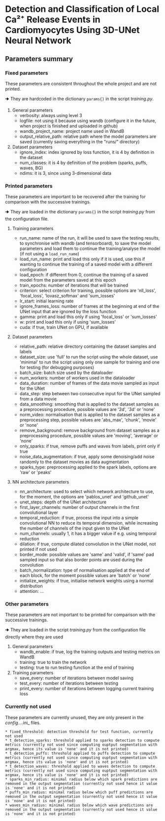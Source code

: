 # Detection and Classification of Local Ca²⁺ Release Events in Cardiomyocytes Using 3D-UNet Neural Network

## Parameters summary

### Fixed parameters


These parameters are consistent throughout the whole project and are not printed.

🠊 They are hardcoded in the dictionary `params{}` in the script _training.py_.


1. General parameters
	* verbosity: always using level 3
	* logfile: not using it because using wandb (configure it in the future, when project is finished and uploaded in github)
	* wandb_project_name: project name used in WandB
	* output_relative_path: relative path where the model parameters are saved (currently saving everything in the "runs/" directory)
2. Dataset parameters
	* ignore_index: index ignored by loss function, it is 4 by definition in the dataset
	* num_classes: it is 4 by definition of the problem (sparks, puffs, waves, BG)
	* ndims: it is 3, since using 3-dimensional data


### Printed parameters


These parameters are important to be recovered after the training for comparison with the successive trainings.

🠊 They are loaded in the dictionary `params{}` in the script _training.py_ from the configuration file.

1. Training parameters
	* run_name: name of the run, it will be used to save the testing results, to synchronise with wandb (and tensorboard), to save the model parameters and load them to continue the training/analyse the model (if not using a `load_run_name`)
	* load_run_name: print and load this only if it is used, use this if wanting to continue the training of a saved model with a different configuration
	* load_epoch: if different from 0, continue the training of a saved model from the parameters saved at this epoch
	* train_epochs: number of iterations that will be trained
	* criterion: select criterion for training, possible options are 'nll_loss', 'focal_loss', 'lovasz_softmax' and 'sum_losses'
	* lr_start: initial learning rate
	* ignore_frames_loss: number of frames at the beginning at end of the UNet input that are ignored by the loss function
	* gamma: print and load this only if using 'focal_loss' or 'sum_losses'
	* w: print and load this only if using 'sum_losses'
	* cuda: if true, train UNet on GPU, if available
2. Dataset parameters
	* relative_path: relative directory containing the dataset samples and labels
	* dataset_size: use 'full' to run the script using the whole dataset, use 'minimal' to run the script using only one sample for training and one for testing (for debugging purposes)
	* batch_size: batch size used by the dataloader
	* num_workers: number of workers used in the dataloader
	* data_duration: number of frames of the data movie sampled as input for the UNet
	* data_step: step between two consecutive input for the UNet sampled from a data movie
	* data_smoothing: smoothing that is applied to the dataset samples as a preprocessing procedure, possible values are '2d', '3d' or 'none'
	* norm_video: normalisation that is applied to the dataset samples as a preprocessing step, possible values are 'abs_max', 'chunk', 'movie' or 'none'
	* remove_background: remove background from dataset samples as a preprocessing procedure, possible values are 'moving', 'average' or 'none'
	* only_sparks: if true, remove puffs and waves from labels, print only if true
	* noise_data_augmentation: if true, apply some denoising/add noise randomly to the dataset movies as data augmentation
	* sparks_type: preprocessing applied to the spark labels, options are 'raw' or 'peaks'
3. NN architecture parameters

	* nn_architecture: used to select which network architecture to use, for the moment, the options are 'pablos_unet' and 'github_unet'
	* unet_steps: depth of the UNet architecture
	* first_layer_channels: number of output channels in the first convolutional layer
	* temporal_reduction: if true, process the input into a simple convolutional NN to reduce its temporal dimension, while increasing the number of channels of the input given to the UNet
	* num_channels: usually 1, it has a bigger value if e.g. using temporal reduction
	* dilation: if true, compute dilated convolution in the UNet model, not printed if not used
	* border_mode: possible values are 'same' and 'valid', if 'same' pad sampled input so that also border points are used during the convolution
	* batch_normalization: type of normalisation applied at the end of each block, for the moment possible values are 'batch' or 'none'
	* initialize_weights: if true, initialise network weights using a normal distribution
	* attention: ...


### Other parameters

These parameters are not important to be printed for comparison with the successive trainings.

🠊 They are loaded in the script _training.py_ from the configuration file directly where they are used

1. General parameters
	* wandb_enable: if true, log the training outputs and testing metrics on WandB
	* training: true to train the network
	* testing: true to run testing function at the end of training
2. Training parameters
	* save_every: number of iterations between model saving
	* test_every: number of iterations between testing
	* print_every: number of iterations between logging current training loss


### Currently not used

These parameters are currently unused, they are only present in the _config_....ini_ files.

	* fixed_threshold: detection threshold for test function, currently not used
	* t_detection_sparks: threshold applied to sparks detection to compute metrics (currently not used since computing ouptput segmentation with argmax, hence its value is 'none' and it is not printed)
	* t_detection_puffs: threshold applied to puffs detection to compute metrics (currently not used since computing ouptput segmentation with argmax, hence its value is 'none' and it is not printed)
	* t_detection_waves: threshold applied to waves detection to compute metrics (currently not used since computing ouptput segmentation with argmax, hence its value is 'none' and it is not printed)
	* sparks_min_radius: minimal radius below which spark predictions are removed in the output segmentation (currently not used hence it value is 'none' and it is not printed)
	* puffs_min_radius: minimal radius below which puff predictions are removed in the output segmentation (currently not used hence it value is 'none' and it is not printed)
	* waves_min_radius: minimal radius below which wave predictions are removed in the output segmentation (currently not used hence it value is 'none' and it is not printed)
